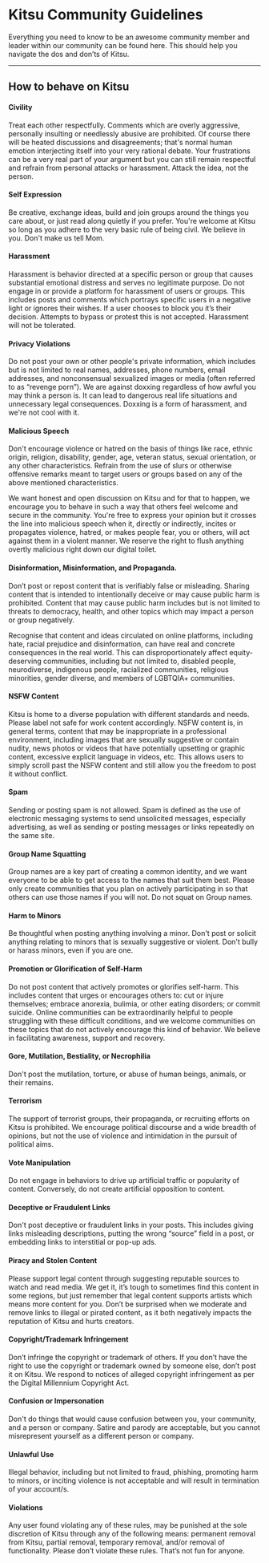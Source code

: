Kitsu Community Guidelines
===================


Everything you need to know to be an awesome community member and leader within our community can be found here. This should help you navigate the dos and don’ts of Kitsu.

----------


How to behave on Kitsu
-------------


#### Civility

Treat each other respectfully. Comments which are overly aggressive, personally insulting or needlessly abusive are prohibited. Of course there will be heated discussions and disagreements; that's normal human emotion interjecting itself into your very rational debate. Your frustrations can be a very real part of your argument but you can still remain respectful and refrain from personal attacks or harassment. Attack the idea, not the person. 

#### Self Expression

Be creative, exchange ideas, build and join groups around the things you care about, or just read along quietly if you prefer. You're welcome at Kitsu so long as you adhere to the very basic rule of being civil. We believe in you. Don't make us tell Mom.

#### Harassment

Harassment is behavior directed at a specific person or group that causes substantial emotional distress and serves no legitimate purpose. Do not engage in or provide a platform for harassment of users or groups. This includes posts and comments which portrays specific users in a negative light or ignores their wishes. If a user chooses to block you it’s their decision. Attempts to bypass or protest this is not accepted. Harassment will not be tolerated.

#### Privacy Violations

Do not post your own or other people's private information, which includes but is not limited to real names, addresses, phone numbers, email addresses, and nonconsensual sexualized images or media (often referred to as “revenge porn”). We are against doxxing regardless of how awful you may think a person is. It can lead to dangerous real life situations and unnecessary legal consequences. Doxxing is a form of harassment, and we're not cool with it.

#### Malicious Speech

Don't encourage violence or hatred on the basis of things like race, ethnic origin, religion, disability, gender, age, veteran status, sexual orientation, or any other characteristics. Refrain from the use of slurs or otherwise offensive remarks meant to target users or groups based on any of the above mentioned characteristics. 

We want honest and open discussion on Kitsu and for that to happen, we encourage you to behave in such a way that others feel welcome and secure in the community. You're free to express your opinion but it crosses the line into malicious speech when it, directly or indirectly, incites or propagates violence, hatred, or makes people fear, you or others, will act against them in a violent manner. We reserve the right to flush anything overtly malicious right down our digital toilet.


#### Disinformation, Misinformation, and Propaganda.

Don’t post or repost content that is verifiably false or misleading. Sharing content that is intended to intentionally deceive or may cause public harm is prohibited. Content that may cause public harm includes but is not limited to threats to democracy, health, and other topics which may impact a person or group negatively.

Recognise that content and ideas circulated on online platforms, including hate, racial prejudice and disinformation, can have real and concrete consequences in the real world. This can disproportionately affect equity-deserving communities, including but not limited to, disabled people, neurodiverse, indigenous people, racialized communities, religious minorities, gender diverse, and members of LGBTQIA+ communities.

#### NSFW Content

Kitsu is home to a diverse population with different standards and needs. Please label not safe for work content accordingly. NSFW content is, in general terms, content that may be inappropriate in a professional environment, including images that are sexually suggestive or contain nudity, news photos or videos that have potentially upsetting or graphic content, excessive explicit language in videos, etc. This allows users to simply scroll past the NSFW content and still allow you the freedom to post it without conflict.

#### Spam

Sending or posting spam is not allowed. Spam is defined as the use of electronic messaging systems to send unsolicited messages, especially advertising, as well as sending or posting messages or links repeatedly on the same site.

#### Group Name Squatting

Group names are a key part of creating a common identity, and we want everyone to be able to get access to the names that suit them best. Please only create communities that you plan on actively participating in so that others can use those names if you will not. Do not squat on Group names.

#### Harm to Minors

Be thoughtful when posting anything involving a minor. Don't post or solicit anything relating to minors that is sexually suggestive or violent. Don't bully or harass minors, even if you are one.

#### Promotion or Glorification of Self-Harm

Do not post content that actively promotes or glorifies self-harm. This includes content that urges or encourages others to: cut or injure themselves; embrace anorexia, bulimia, or other eating disorders; or commit suicide. Online communities can be extraordinarily helpful to people struggling with these difficult conditions, and we welcome communities on these topics that do not actively encourage this kind of behavior. We believe in facilitating awareness, support and recovery.

#### Gore, Mutilation, Bestiality, or Necrophilia

Don't post the mutilation, torture, or abuse of human beings, animals, or their remains.

#### Terrorism

The support of terrorist groups, their propaganda, or recruiting efforts on Kitsu is prohibited. We encourage political discourse and a wide breadth of opinions, but not the use of violence and intimidation in the pursuit of political aims.

#### Vote Manipulation

Do not engage in behaviors to drive up artificial traffic or popularity of content. Conversely, do not create artificial opposition to content.

#### Deceptive or Fraudulent Links

Don't post deceptive or fraudulent links in your posts. This includes giving links misleading descriptions, putting the wrong “source” field in a post, or embedding links to interstitial or pop-up ads.

#### Piracy and Stolen Content

Please support legal content through suggesting reputable sources to watch and read media. We get it, it’s tough to sometimes find this content in some regions, but just remember that legal content supports artists which means more content for you. Don’t be surprised when we moderate and remove links to illegal or pirated content, as it both negatively impacts the reputation of Kitsu and hurts creators.

#### Copyright/Trademark Infringement

Don’t infringe the copyright or trademark of others. If you don’t have the right to use the copyright or trademark owned by someone else, don’t post it on Kitsu. We respond to notices of alleged copyright infringement as per the Digital Millennium Copyright Act.

#### Confusion or Impersonation

Don't do things that would cause confusion between you, your community, and a person or company. Satire and parody are acceptable, but you cannot misrepresent yourself as a different person or company.

#### Unlawful Use

Illegal behavior, including but not limited to fraud, phishing, promoting harm to minors, or inciting violence is not acceptable and will result in termination of your account/s.

#### Violations

Any user found violating any of these rules, may be punished at the sole discretion of Kitsu through any of the following means: permanent removal from Kitsu, partial removal, temporary removal, and/or removal of functionality. Please don’t violate these rules. That’s not fun for anyone.
